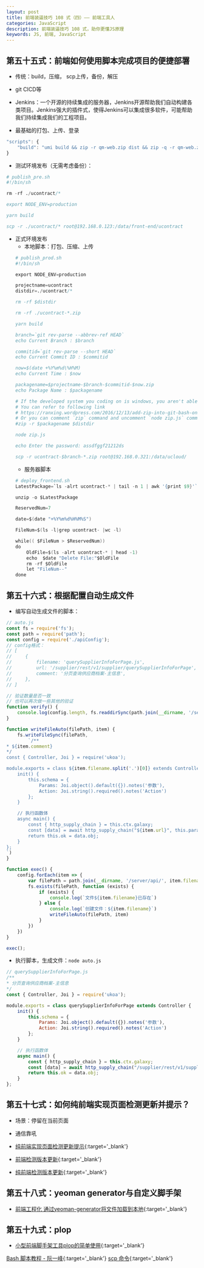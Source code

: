 ```yaml
---
layout: post
title: 前端装逼技巧 108 式（四）—— 前端工具人
categories: JavaScript
description: 前端装逼技巧 108 式，助你更懂JS原理
keywords: JS, 前端, JavaScript
---
```


## 第五十五式：前端如何使用脚本完成项目的便捷部署

- 传统：build，压缩， scp上传，备份，解压
- git CICD等
- Jenkins：一个开源的持续集成的服务器，Jenkins开源帮助我们自动构建各类项目。Jenkins强大的插件式，使得Jenkins可以集成很多软件，可能帮助我们持续集成我们的工程项目。

- 最基础的打包、上传、登录
```js
"scripts": {
    "build": "umi build && zip -r qm-web.zip dist && zip -q -r qm-web.zip ./dist && scp qm-web.zip name.gu@192.168.0.123:~ && ssh name.gu@192.168.0.123",
}
```

- 测试环境发布（无需考虑备份）：
```s
# publish_pre.sh
#!/bin/sh

rm -rf ./ucontract/*

export NODE_ENV=production

yarn build

scp -r ./ucontract/* root@192.168.0.123:/data/front-end/ucontract
```

- 正式环境发布
  - 本地脚本：打包、压缩、上传
  ```s
  # publish_prod.sh
  #!/bin/sh

  export NODE_ENV=production

  projectname=ucontract
  distdir=./ucontract/*

  rm -rf $distdir

  rm -rf ./ucontract-*.zip

  yarn build

  branch=`git rev-parse --abbrev-ref HEAD`
  echo Current Branch : $branch

  commitid=`git rev-parse --short HEAD`
  echo Current Commit ID : $commitid

  now=$(date +%Y%m%d\%H%M)
  echo Current Time : $now

  packagename=$projectname-$branch-$commitid-$now.zip
  echo Package Name : $packagename

  # If the developed system you coding on is windows, you aren't able to execute `zip` command 
  # You can refer to following link
  # https://ranxing.wordpress.com/2016/12/13/add-zip-into-git-bash-on-windows/
  # Or you can comment `zip` command and uncomment `node zip.js` command
  #zip -r $packagename $distdir

  node zip.js

  echo Enter the password: assdfggf21212ds

  scp -r ucontract-$branch-*.zip root@192.168.0.321:/data/ucloud/
  ```
  - 服务器脚本
  ```s
  # deploy_frontend.sh
  LatestPackage=`ls -alrt ucontract-* | tail -n 1 | awk '{print $9}'`

  unzip -o $LatestPackage

  ReservedNum=7

  date=$(date "+%Y%m%d%H%M%S")

  FileNum=$(ls -l|grep ucontract- |wc -l)

  while(( $FileNum > $ReservedNum))
  do
      OldFile=$(ls -alrt ucontract-* | head -1)
      echo  $date "Delete File:"$OldFile
      rm -rf $OldFile
      let "FileNum--"
  done
  ```

## 第五十六式：根据配置自动生成文件

- 编写自动生成文件的脚本：

```js
// auto.js
const fs = require('fs');
const path = require('path');
const config = require('./apiConfig');
// config格式：
// [
//     {
//         filename: 'querySupplierInfoForPage.js',
//         url: '/supplier/rest/v1/supplier/querySupplierInfoForPage',
//         comment: '分页查询供应商档案-主信息',
//     },
// ]

// 验证数量是否一致
// 也可以再次做一些其他的验证
function verify() {
    console.log(config.length, fs.readdirSync(path.join(__dirname, '/server/api')).length);
}

function writeFileAuto(filePath, item) {
    fs.writeFileSync(filePath,
        `/**
* ${item.comment}
*/
const { Controller, Joi } = require('ukoa');

module.exports = class ${item.filename.split('.')[0]} extends Controller {
    init() {
        this.schema = {
            Params: Joi.object().default({}).notes('参数'),
            Action: Joi.string().required().notes('Action')
        };
    }

    // 执行函数体
    async main() {
        const { http_supply_chain } = this.ctx.galaxy;
        const [data] = await http_supply_chain("${item.url}", this.params.Params, { throw: true });
        return this.ok = data.obj;
    }
};
`)
}

function exec() {
    config.forEach(item => {
        var filePath = path.join(__dirname, '/server/api/', item.filename);
        fs.exists(filePath, function (exists) {
            if (exists) {
                console.log(`文件${item.filename}已存在`)
            } else {
                console.log(`创建文件：${item.filename}`)
                writeFileAuto(filePath, item)
            }
        })
    })
}

exec();
```

- 执行脚本，生成文件：`node auto.js`

```js
// querySupplierInfoForPage.js
/**
* 分页查询供应商档案-主信息
*/
const { Controller, Joi } = require('ukoa');

module.exports = class querySupplierInfoForPage extends Controller {
    init() {
        this.schema = {
            Params: Joi.object().default({}).notes('参数'),
            Action: Joi.string().required().notes('Action')
        };
    }

    // 执行函数体
    async main() {
        const { http_supply_chain } = this.ctx.galaxy;
        const [data] = await http_supply_chain("/supplier/rest/v1/supplier/querySupplierInfoForPage", this.params.Params, { throw: true });
        return this.ok = data.obj;
    }
};
```

## 第五十七式：如何纯前端实现页面检测更新并提示？

- 场景：停留在当前页面
- 通信靠吼

- [纯前端实现页面检测更新提示](https://king-hcj.github.io/2020/12/11/upload-page/){:target='_blank'}
- [前端检测版本更新](https://blog.csdn.net/sansan_7957/article/details/83626045){:target='_blank'}
- [纯前端检测版本更新](https://blog.csdn.net/y814696634/article/details/108725374){:target='_blank'}

## 第五十八式：yeoman generator与自定义脚手架

- [前端工程化 通过yeoman-generator将文件加载到本地](https://blog.csdn.net/zemprogram/article/details/104125933){:target='_blank'}
## 第五十九式：plop

- [小型前端脚手架工具plop的简单使用](https://blog.csdn.net/zemprogram/article/details/104146833){:target='_blank'}


[Bash 脚本教程 - 阮一峰](https://wangdoc.com/bash/index.html){:target='_blank'}
[scp 命令](https://wangdoc.com/ssh/scp.html){:target='_blank'}



